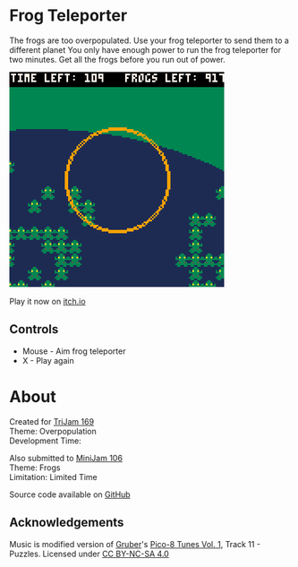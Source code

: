 # Frog Teleporter
The frogs are too overpopulated. Use your frog teleporter to send them to a different planet
You only have enough power to run the frog teleporter for two minutes. Get all the frogs before
you run out of power.


[![A pond full of frogs with an orange teleporter beam](images/cover.png)](https://caterpillargames.itch.io/frog-teleporter)

Play it now on [itch.io](https://caterpillargames.itch.io/frog-teleporter)


## Controls
* Mouse - Aim frog teleporter
* X - Play again




# About
Created for [TriJam 169](https://itch.io/jam/trijam-169/entries)  
Theme: Overpopulation  
Development Time:   

Also submitted to [MiniJam 106]()  
Theme: Frogs  
Limitation: Limited Time  


Source code available on [GitHub](https://github.com/CaterpillarGames/pico8-games/tree/master/carts/frog-teleporter)


## Acknowledgements
Music is modified version of [Gruber](https://www.lexaloffle.com/bbs/?uid=11292)'s [Pico-8 Tunes Vol. 1](https://www.lexaloffle.com/bbs/?tid=29008), Track 11 - Puzzles. 
Licensed under [CC BY-NC-SA 4.0](https://creativecommons.org/licenses/by-nc-sa/4.0/)



